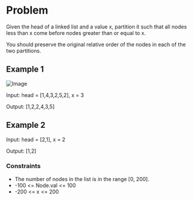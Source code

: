 # Problem

Given the head of a linked list and a value x, partition it such that all nodes less than x come before nodes greater than or equal to x.

You should preserve the original relative order of the nodes in each of the two partitions.

## Example 1

![Image](https://assets.leetcode.com/uploads/2021/01/04/partition.jpg)

Input: head = [1,4,3,2,5,2], x = 3

Output: [1,2,2,4,3,5]

## Example 2

Input: head = [2,1], x = 2

Output: [1,2]
 
### Constraints

- The number of nodes in the list is in the range [0, 200].
- -100 <= Node.val <= 100
- -200 <= x <= 200
